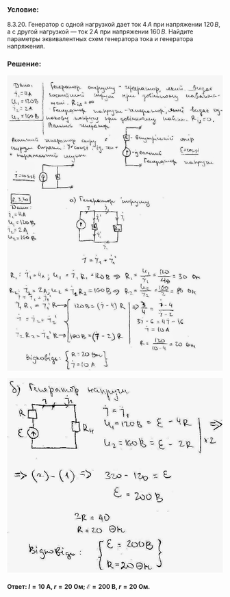 ###  Условие:

$8.3.20.$ Генератор с одной нагрузкой дает ток $4 \,А$ при напряжении $120 \,В$, а с другой нагрузкой — ток $2 \,А$ при напряжении $160 \,В$. Найдите параметры эквивалентных схем генератора тока и генератора напряжения.

###  Решение:

![|1123x1537, 67%](../../img/8.3.20/1.jpg)

![|798x721, 76%](../../img/8.3.20/2.jpg)

####  Ответ: $I=10\mathrm{~A,}$ $r=20\mathrm{~Ом;}$ $\mathcal{E}=200\mathrm{~B,}$ $r=20\mathrm{~Ом.}$